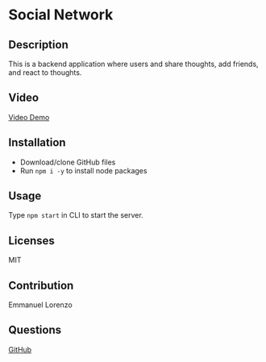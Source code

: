 # Social Network

## Description

This is a backend application where users and share thoughts, add friends, and react to thoughts. 

## Video

[Video Demo](https://youtu.be/trIEf3BYHRk)


## Installation

* Download/clone GitHub files
* Run `npm i -y` to install node packages

## Usage 

Type `npm start` in CLI to start the server.

## Licenses

MIT 

## Contribution 

Emmanuel Lorenzo

## Questions 

[GitHub](https://github.com/Emmanuel6093)